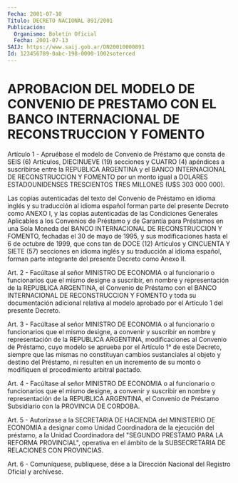 ```yaml
---
Fecha: 2001-07-10
Título: DECRETO NACIONAL 891/2001
Publicación:
  Organismo: Boletín Oficial
  Fecha: 2001-07-13
SAIJ: https://www.saij.gob.ar/DN20010000891
Id: 123456789-0abc-198-0000-1002soterced
---
```

# APROBACION DEL MODELO DE CONVENIO DE PRESTAMO CON EL BANCO INTERNACIONAL DE RECONSTRUCCION Y FOMENTO

<a id="1"></a>
Artículo  1  -  Apruébase el modelo de Convenio  de  Préstamo  que consta de SEIS (6)  Artículos,  DIECINUEVE  (19) secciones y CUATRO (4) apéndices a suscribirse entre la REPUBLICA ARGENTINA y el BANCO INTERNACIONAL  DE RECONSTRUCCION Y FOMENTO por  un  monto  igual  a DOLARES ESTADOUNIDENSES TRESCIENTOS TRES MILLONES (U$S 303 000 000).

Las copias autenticadas  del  texto  del  Convenio  de  Préstamo en idioma  inglés  y su traducción al idioma español forman parte  del presente Decreto  como  ANEXO  I,  y las copias autenticadas de las Condiciones Generales Aplicables a los  Convenios  de Préstamo y de Garantía para Préstamos en una Sola Moneda del BANCO  INTERNACIONAL DE RECONSTRUCCION Y FOMENTO, fechadas el 30 de mayo de  1995, y sus modificaciones hasta el 6 de octubre de 1999, que cons tan  de DOCE (12)  Artículos y CINCUENTA Y SIETE (57) secciones en idioma inglés y su traducción  al  idioma  español,  forman  parte integrante del presente Decreto como Anexo II.

<a id="2"></a>
Art. 2 - Facúltase al señor MINISTRO DE ECONOMIA  o al funcionario o  funcionarios  que  el  mismo  designe a suscribir, en  nombre  y representación de la REPUBLICA ARGENTINA,  el  Convenio de Préstamo con el BANCO INTERNACIONAL DE RECONSTRUCCION Y FOMENTO  y  toda  su documentación adicional relativa al modelo aprobado por el Artículo 1 del presente Decreto.

<a id="3"></a>
Art.  3 - Facúltase al señor MINISTRO DE ECONOMIA o al funcionario o funcionarios  que  el  mismo  designe,  a convenir y suscribir en nombre  y representación de la REPUBLICA ARGENTINA,  modificaciones al Convenio  de Préstamo, cuyo modelo se aprueba por el Artículo 1° de este Decreto,  siempre  que  las  mismas  no constituyan cambios sustanciales al objeto y destino del Préstamo,  ni  resulten  en un incremento  de  su  monto  o  modifiquen  el procedimiento arbitral pactado.

<a id="4"></a>
Art. 4 - Facúltase al señor MINISTRO DE ECONOMIA  o al funcionario o  funcionarios  que  el  mismo designe, a convenir y suscribir  en nombre y representación de  la  REPUBLICA ARGENTINA, el Convenio de Préstamo Subsidiario con la PROVINCIA DE CORDOBA.

<a id="5"></a>
Art. 5 - Autorízase a la SECRETARIA  DE HACIENDA del MINISTERIO DE ECONOMIA a designar como Unidad Coordinadora  de  la  ejecución del préstamo,  a la Unidad Coordinadora del "SEGUNDO PRESTAMO  PARA  LA REFORMA PROVINCIAL",  operativa en el ámbito de la SUBSECRETARIA DE RELACIONES CON PROVINCIAS.

<a id="6"></a>
Art. 6 - Comuníquese, publíquese, dése a la Dirección Nacional del Registro Oficial y archívese.